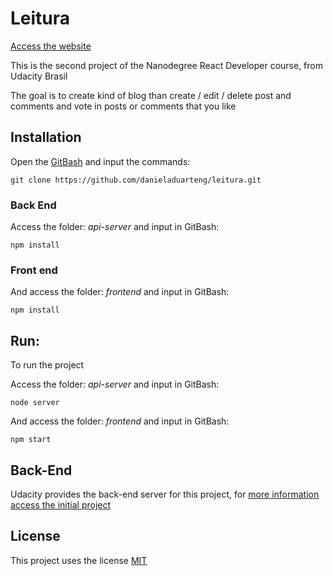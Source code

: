 # Leitura

[Access the website](https://danieladuarteng.github.io/leitura/)

This is the second project of the Nanodegree React Developer course, from Udacity Brasil

The goal is to create kind of blog than create / edit / delete post and comments and vote 
in posts or comments that you like

## Installation
Open the [GitBash](https://git-scm.com/) and input the commands:

`git clone https://github.com/danieladuarteng/leitura.git`

### Back End

Access the folder: *api-server*
and input in GitBash: 

`npm install`

### Front end 

And access the folder: *frontend*
and input in GitBash: 

`npm install`

## Run:

To run the project

Access the folder: *api-server*
and input in GitBash: 

`node server`

And access the folder: *frontend*
and input in GitBash: 

`npm start`

## Back-End

Udacity provides the back-end server for this project, for 
[more information access the initial project](https://github.com/udacity/reactnd-project-readable-starter)

## License

This project uses the license [MIT](https://choosealicense.com/licenses/mit/)
